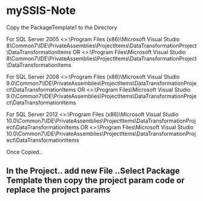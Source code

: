 # mySSIS-Note

Copy the PackageTemplate1 to the Directory



For SQL Server 2005
<<Installation drive>>:\Program Files (x86)\Microsoft Visual Studio 8\Common7\IDE\PrivateAssemblies\ProjectItems\DataTransformationProject\DataTransformationItems
OR
<<Installation drive>>:\Program Files\Microsoft Visual Studio 8\Common7\IDE\PrivateAssemblies\ProjectItems\DataTransformationProject\DataTransformationItems

For SQL Server 2008
<<Installation drive>>:\Program Files (x86)\Microsoft Visual Studio 9.0\Common7\IDE\PrivateAssemblies\ProjectItems\DataTransformationProject\DataTransformationItems 
OR
<<Installation drive>>:\Program Files\Microsoft Visual Studio 9.0\Common7\IDE\PrivateAssemblies\ProjectItems\DataTransformationProject\DataTransformationItems


For SQL Server 2012
<<Installation drive>>:\Program Files (x86)\Microsoft Visual Studio 10.0\Common7\IDE\PrivateAssemblies\ProjectItems\DataTransformationProject\DataTransformationItems 
OR
<<Installation drive>>:\Program Files\Microsoft Visual Studio 10.0\Common7\IDE\PrivateAssemblies\ProjectItems\DataTransformationProject\DataTransformationItems

Once Copied..

In the Project..
add new File ..Select Package Template
then copy the project param code or replace the project params
--
